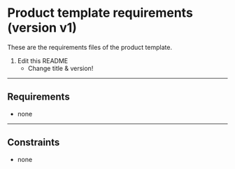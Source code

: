 <!-- Product <TITLE> requirements (version <VERSION>) -->
# Product template requirements (version v1)

<!-- SHORT DESCRIPTION -->
These are the requirements files of the product template.
1. Edit this README
   - Change title & version!

---
## Requirements
<!-- LIST OF REQUIREMENTS -->
- none

---
## Constraints
<!-- LIST OF CONSTRAINTS -->
- none